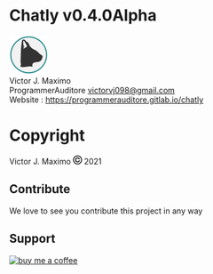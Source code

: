 # Chatly v0.4.0Alpha

![logo chatly][logo_chatly]
<br>
Victor J. Maximo <br>
ProgrammerAuditore <victorvj098@gmail.com> <br>
Website : https://programmerauditore.gitlab.io/chatly

# Copyright

Victor J. Maximo ![logo chatly][logo_copyright] 2021

[logo_chatly]: https://github.com/ProgrammerAuditore/chatly/raw/master/source/logo.png
[logo_copyright]: https://github.com/ProgrammerAuditore/chatly/raw/master/source/copyright_16x16.png

## Contribute

We love to see you contribute this project in any way

## Support

[![buy me a coffee](https://mlb-s1-p.mlstatic.com/678176-MLB47198972633_082021-F.jpg)](https://mpago.la/2EYQTy2)
